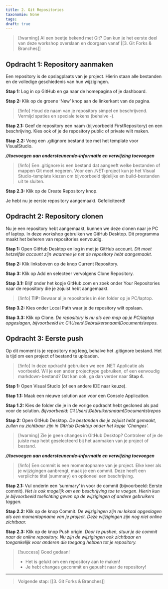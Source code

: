 ```yaml
---
title: 2. Git Repositories
taxonomie: None
tags: 
draft: true
---
```


> [!warning] Al een beetje bekend met Git? Dan kun je het eerste deel van deze workshop overslaan en doorgaan vanaf [[3. Git Forks & Branches]]

## Opdracht 1: Repository aanmaken
Een repository is de opslagplaats van je project. Hierin staan alle bestanden en de volledige geschiedenis van hun wijzigingen.

**Stap 1:** Log in op GitHub en ga naar de homepagina of je dashboard.

**Stap 2:** Klik op de groene ‘New’ knop aan de linkerkant van de pagina.

> [!info] Houd de naam van je repository simpel en beschrijvend. Vermijd spaties en speciale tekens (behalve -).

**Stap 2.1:** Geef de repository een naam (bijvoorbeeld FirstRepository) en een beschrijving. Kies ook of je de repository public of private wilt maken.

**Stap 2.2:** Voeg een .gitignore bestand toe met het template voor VisualStudio.

**_//toevoegen aan ondersteunende-informatie en verwijzing toevoegen_**
> [!info] Een .gitignore is een bestand dat aangeeft welke bestanden of mappen Git moet negeren. Voor een .NET-project kun je het Visual Studio-template kiezen om bijvoorbeeld tijdelijke en build-bestanden uit te sluiten.

**Stap 2.3:** Klik op de Create Repository knop.

Je hebt nu je eerste repository aangemaakt. Gefeliciteerd!

  
## Opdracht 2: Repository clonen
Nu je een repository hebt aangemaakt, kunnen we deze clonen naar je PC of laptop. In deze workshop gebruiken we GitHub Desktop. Dit programma maakt het beheren van repositories eenvoudig.

**Stap 1:** Open GitHub Desktop en log in met je GitHub account.
	_Dit moet hetzelfde account zijn waarmee je net de repository hebt aangemaakt._

**Stap 2:** Klik linksboven op de knop Current Repository.

**Stap 3:** Klik op Add en selecteer vervolgens Clone Repository.

**Stap 3.1:** Blijf onder het kopje GitHub.com en zoek onder Your Repositories naar de repository die je zojuist hebt aangemaakt.

> [!info] **TIP:** Bewaar al je repositories in één folder op je PC/laptop.

**Stap 3.2:** Kies onder Local Path waar je de repository wilt opslaan.

**Stap 3.3:** Klik op Clone.
	*De repository is nu als een map op je PC/laptop opgeslagen, bijvoorbeeld in: C:\Users\Gebruikersnaam\Documents\repos.*


## Opdracht 3: Eerste push
Op dit moment is je repository nog leeg, behalve het .gitignore bestand. Het is tijd om een project of bestand te uploaden.

> [!info] In deze opdracht gebruiken we een .NET Applicatie als voorbeeld. Wil je een ander projecttype gebruiken, of een eenvoudig markdown-bestand? Dat kan ook, ga dan verder naar **Stap 4**.

**Stap 1:** Open Visual Studio (of een andere IDE naar keuze).

**Stap 1.1:** Maak een nieuwe solution aan voor een Console Application.

**Stap 1.2:** Kies de folder die je in de vorige opdracht hebt gecloned als pad voor de solution.
	_Bijvoorbeeld:_ _C:\Users\Gebruikersnaam\Documents\repos_

**Stap 2:** Open GitHub Desktop.
	*De bestanden die je zojuist hebt gemaakt, zullen nu zichtbaar zijn in GitHub Desktop onder het kopje ‘Changes’.*

> [!warning] Zie je geen changes in GitHub Desktop? Controleer of je de juiste map hebt geselecteerd bij het aanmaken van je project of bestand.

**_//toevoegen aan ondersteunende-informatie en verwijzing toevoegen_**
> [!info] Een commit is een momentopname van je project. Elke keer als je wijzigingen aanbrengt, maak je een commit. Deze heeft een verplichte titel (summary) en optioneel een beschrijving.

**Stap 2.1:** Vul onderin een ‘summary’ in voor de commit (bijvoorbeeld: Eerste commit).
	_Het is ook mogelijk om een beschrijving toe te voegen. Hierin kun je bijvoorbeeld toelichting geven op de wijzigingen of andere gebruikers taggen._

**Stap 2.2:** Klik op de knop Commit.
	_De wijzigingen zijn nu lokaal opgeslagen als een momentopname van je project. Deze wijzigingen zijn nog niet online zichtbaar._

**Stap 2.3:** Klik op de knop Push origin.
	_Door te pushen, stuur je de commit naar de online repository. Nu zijn de wijzigingen ook zichtbaar en toegankelijk voor anderen die toegang hebben tot je repository._



> [!success] Goed gedaan!
> - Het is gelukt om een repository aan te maken!
> - Je hebt changes gecommit en gepusht naar de repository!

---
> Volgende stap: [[3. Git Forks & Branches]]